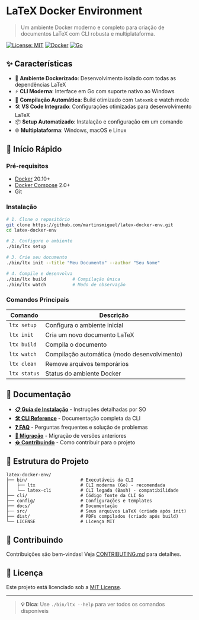 # LaTeX Docker Environment

> Um ambiente Docker moderno e completo para criação de documentos LaTeX com CLI robusta e multiplataforma.

[![License: MIT](https://img.shields.io/badge/License-MIT-yellow.svg)](https://opensource.org/licenses/MIT)
[![Docker](https://img.shields.io/badge/Docker-20.10%2B-blue)](https://docs.docker.com/get-docker/)
[![Go](https://img.shields.io/badge/Go-1.19%2B-blue)](https://golang.org/)

## ✨ Características

- 🐳 **Ambiente Dockerizado**: Desenvolvimento isolado com todas as dependências LaTeX
- ⚡ **CLI Moderna**: Interface em Go com suporte nativo ao Windows
- 🔄 **Compilação Automática**: Build otimizado com `latexmk` e watch mode
- 🛠️ **VS Code Integrado**: Configurações otimizadas para desenvolvimento LaTeX
- 📦 **Setup Automatizado**: Instalação e configuração em um comando
- 🌐 **Multiplataforma**: Windows, macOS e Linux

## 🚀 Início Rápido

### Pré-requisitos
- [Docker](https://docs.docker.com/get-docker/) 20.10+
- [Docker Compose](https://docs.docker.com/compose/install/) 2.0+
- Git

### Instalação

```bash
# 1. Clone o repositório
git clone https://github.com/martinsmiguel/latex-docker-env.git
cd latex-docker-env

# 2. Configure o ambiente
./bin/ltx setup

# 3. Crie seu documento
./bin/ltx init --title "Meu Documento" --author "Seu Nome"

# 4. Compile e desenvolva
./bin/ltx build          # Compilação única
./bin/ltx watch          # Modo de observação
```

### Comandos Principais

| Comando | Descrição |
|---------|-----------|
| `ltx setup` | Configura o ambiente inicial |
| `ltx init` | Cria um novo documento LaTeX |
| `ltx build` | Compila o documento |
| `ltx watch` | Compilação automática (modo desenvolvimento) |
| `ltx clean` | Remove arquivos temporários |
| `ltx status` | Status do ambiente Docker |

## 📖 Documentação

- **[📋 Guia de Instalação](docs/installation.md)** - Instruções detalhadas por SO
- **[🛠️ CLI Reference](docs/cli-reference.md)** - Documentação completa da CLI
- **[❓ FAQ](docs/faq.md)** - Perguntas frequentes e solução de problemas
- **[🔄 Migração](docs/migration.md)** - Migração de versões anteriores
- **[� Contribuindo](docs/contributing.md)** - Como contribuir para o projeto

## 📁 Estrutura do Projeto

```
latex-docker-env/
├── bin/                    # Executáveis da CLI
│   ├── ltx                 # CLI moderna (Go) - recomendada
│   └── latex-cli           # CLI legada (Bash) - compatibilidade
├── cli/                    # Código fonte da CLI Go
├── config/                 # Configurações e templates
├── docs/                   # Documentação
├── src/                    # Seus arquivos LaTeX (criado após init)
├── dist/                   # PDFs compilados (criado após build)
└── LICENSE                 # Licença MIT
```

## 🤝 Contribuindo

Contribuições são bem-vindas! Veja [CONTRIBUTING.md](docs/contributing.md) para detalhes.

## 📄 Licença

Este projeto está licenciado sob a [MIT License](LICENSE).

---

> **💡 Dica**: Use `./bin/ltx --help` para ver todos os comandos disponíveis